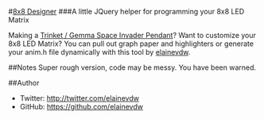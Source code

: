 #[8x8 Designer](http://elicitelaine.com)
###A little JQuery helper for programming your 8x8 LED Matrix

Making a [Trinket / Gemma Space Invader Pendant](https://learn.adafruit.com/trinket-slash-gemma-space-invader-pendant)? Want to customize your 8x8 LED Matrix? You can pull out graph paper and highlighters or generate your anim.h file dynamically with this tool by [elainevdw](http://twitter.com/elainevdw).

##Notes
Super rough version, code may be messy. You have been warned.

##Author
- Twitter: http://twitter.com/elainevdw
- GitHub: https://github.com/elainevdw
